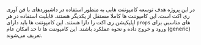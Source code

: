 در این پروژه هدف توسعه کامپوننت هایی به منظور استفاده در داشبوردهای با فن آوری ری اکت است. این کامپوننت ها کاملا مستقل از یکدیگر هستند. قابلیت استفاده در هر اپلیکیشن ری اکت را دارا هستند. این کامپوننت ها باید دارای `props` های مناسبی برای ورود و خروج داده و 
نحوه عملکرد باشند. 
این کامپوننت ها تا حد امکان عام (generic) تعریف می‌شوند.
